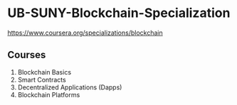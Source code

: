 # UB-SUNY-Blockchain-Specialization
https://www.coursera.org/specializations/blockchain

## Courses
1. Blockchain Basics
2. Smart Contracts
3. Decentralized Applications (Dapps)
4. Blockchain Platforms
